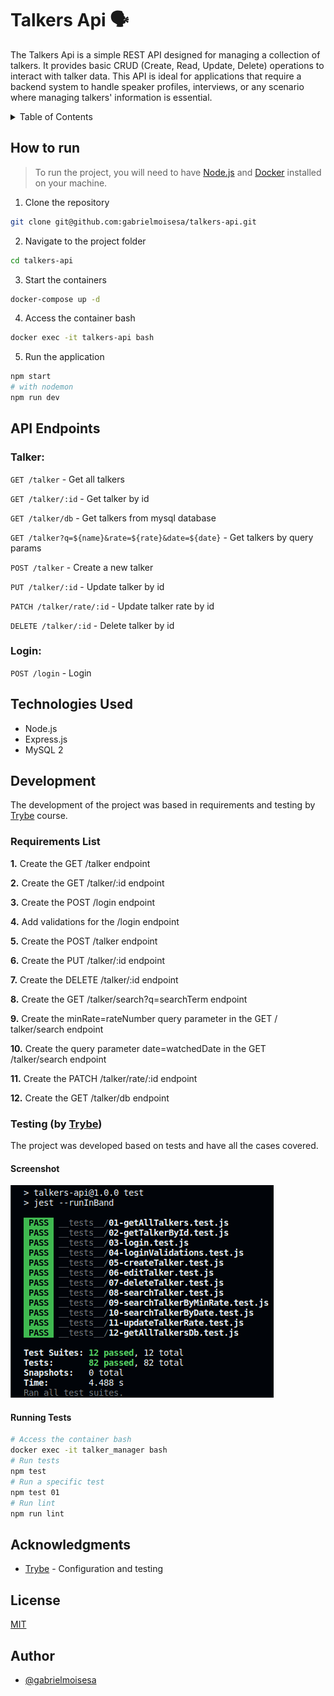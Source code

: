 # Talkers Api 🗣️

The Talkers Api is a simple REST API designed for managing a collection of talkers. It provides basic CRUD (Create, Read, Update, Delete) operations to interact with talker data. This API is ideal for applications that require a backend system to handle speaker profiles, interviews, or any scenario where managing talkers' information is essential.

<details>
  <summary>Table of Contents</summary>

  1. [How to run](#how-to-run) 
  2. [API Endpoints](#api-endpoints)
     - [Talker](#talker)
     - [Login](#login)
  3. [Technologies Used](#technologies-used)
  4. [Development](#development)
     - [Requirements List](#requirements-list)
     - [Testing](#testing-by-trybe)
  5. [Acknowledgments](#acknowledgments)
  6. [License](#license)
  7. [Author](#author) 
</details>

## How to run
> To run the project, you will need to have [Node.js](https://nodejs.org/en/) and [Docker](https://www.docker.com/) installed on your machine.

1. Clone the repository
```sh
git clone git@github.com:gabrielmoisesa/talkers-api.git
```

2. Navigate to the project folder
```sh
cd talkers-api
```

3. Start the containers
```sh
docker-compose up -d
```

4. Access the container bash
```sh
docker exec -it talkers-api bash
```

5. Run the application
```sh
npm start
# with nodemon
npm run dev
```

## API Endpoints

### Talker:

`GET /talker` - Get all talkers

`GET /talker/:id` - Get talker by id

`GET /talker/db` - Get talkers from mysql database

`GET /talker?q=${name}&rate=${rate}&date=${date}` - Get talkers by query params

`POST /talker` - Create a new talker

`PUT /talker/:id` - Update talker by id

`PATCH /talker/rate/:id` - Update talker rate by id

`DELETE /talker/:id` - Delete talker by id

### Login:

`POST /login` - Login

## Technologies Used

- Node.js
- Express.js
- MySQL 2 

## Development

The development of the project was based in requirements and testing by [Trybe](https://github.com/tryber) course.

### Requirements List

**1.** Create the GET /talker endpoint

**2.** Create the GET /talker/:id endpoint

**3.** Create the POST /login endpoint

**4.** Add validations for the /login endpoint

**5.** Create the POST /talker endpoint

**6.** Create the PUT /talker/:id endpoint

**7.** Create the DELETE /talker/:id endpoint

**8.** Create the GET /talker/search?q=searchTerm endpoint

**9.** Create the minRate=rateNumber query parameter in the GET /
talker/search endpoint

**10.** Create the query parameter date=watchedDate in the GET /talker/search endpoint

**11.** Create the PATCH /talker/rate/:id endpoint

**12.** Create the GET /talker/db endpoint

### Testing (by [Trybe](https://github.com/tryber))

The project was developed based on tests and have all the cases covered.

#### Screenshot

![Tests Screenshot](./images/tests.png)

#### Running Tests

```sh
# Access the container bash
docker exec -it talker_manager bash
# Run tests
npm test
# Run a specific test
npm test 01
# Run lint
npm run lint
```

## Acknowledgments

- [Trybe](https://github.com/tryber) - Configuration and testing

## License

[MIT](LICENSE)

## Author

- [@gabrielmoisesa](https://github.com/gabrielmoisesa)